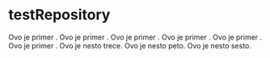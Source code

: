 # testRepository
Ovo je primer .
Ovo je primer .
Ovo je primer .
Ovo je primer .
Ovo je primer .
Ovo je primer .
Ovo je nesto trece.
Ovo je nesto peto.
Ovo je nesto sesto.

